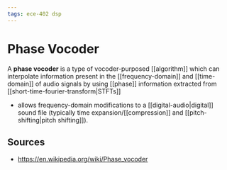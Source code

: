 ```yaml
---
tags: ece-402 dsp
---
```


# Phase Vocoder

A **phase vocoder** is a type of vocoder-purposed [[algorithm]] which can interpolate information present in the [[frequency-domain]] and [[time-domain]] of audio signals by using [[phase]] information extracted from [[short-time-fourier-transform|STFTs]]

- allows frequency-domain modifications to a [[digital-audio|digital]] sound file (typically time expansion/[[compression]] and [[pitch-shifting|pitch shifting]]).

## Sources

- <https://en.wikipedia.org/wiki/Phase_vocoder>
